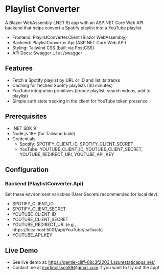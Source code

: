 # Playlist Converter

A Blazor WebAssembly (.NET 9) app with an ASP.NET Core Web API backend that helps convert a Spotify playlist into a YouTube playlist.

- Frontend: PlaylistConverter.Client (Blazor WebAssembly)
- Backend: PlaylistConverter.Api (ASP.NET Core Web API)
- Styling: Tailwind CSS (built via PostCSS)
- API Docs: Swagger UI at /swagger

## Features

- Fetch a Spotify playlist by URL or ID and list its tracks
- Caching for fetched Spotify playlists (30 minutes)
- YouTube integration primitives (create playlist, search videos, add to playlist)
- Simple auth state tracking in the client for YouTube token presence

## Prerequisites

- .NET SDK 9
- Node.js 18+ (for Tailwind build)
- Credentials:
  - Spotify: SPOTIFY_CLIENT_ID, SPOTIFY_CLIENT_SECRET
  - YouTube: YOUTUBE_CLIENT_ID, YOUTUBE_CLIENT_SECRET, YOUTUBE_REDIRECT_URI, YOUTUBE_API_KEY

## Configuration

### Backend (PlaylistConverter.Api)

Set these environment variables (User Secrets recommended for local dev):

- SPOTIFY_CLIENT_ID
- SPOTIFY_CLIENT_SECRET
- YOUTUBE_CLIENT_ID
- YOUTUBE_CLIENT_SECRET
- YOUTUBE_REDIRECT_URI (e.g., https://localhost:5001/api/YouTube/callback)
- YOUTUBE_API_KEY

## Live Demo
- See live demo at: https://gentle-cliff-08c3f2203.1.azurestaticapps.net/
- Contact me at martinolsson89@gmail.com if you want to try out the app!

